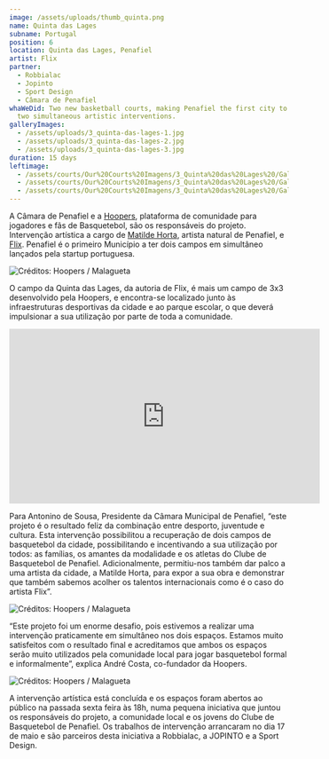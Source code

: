 ```yaml
---
image: /assets/uploads/thumb_quinta.png
name: Quinta das Lages
subname: Portugal
position: 6
location: Quinta das Lages, Penafiel
artist: Flix
partner:
  - Robbialac
  - Jopinto
  - Sport Design
  - Câmara de Penafiel
whaWeDid: Two new basketball courts, making Penafiel the first city to receive
  two simultaneous artistic interventions.
galleryImages:
  - /assets/uploads/3_quinta-das-lages-1.jpg
  - /assets/uploads/3_quinta-das-lages-2.jpg
  - /assets/uploads/3_quinta-das-lages-3.jpg
duration: 15 days
leftimage:
  - /assets/courts/Our%20Courts%20Imagens/3_Quinta%20das%20Lages%20/Galeria%20(Esquerda)/1.jpg
  - /assets/courts/Our%20Courts%20Imagens/3_Quinta%20das%20Lages%20/Galeria%20(Esquerda)/2.jpg
  - /assets/courts/Our%20Courts%20Imagens/3_Quinta%20das%20Lages%20/Galeria%20(Esquerda)/3.jpg
---
```

A Câmara de Penafiel e a [Hoopers](https://hoopers.club/), plataforma de comunidade para jogadores e fãs de Basquetebol, são os responsáveis do projeto. Intervenção artística a cargo de [Matilde Horta](https://www.instagram.com/matildehorta/), artista natural de Penafiel, e [Flix](https://www.instagram.com/flixrobotico/). Penafiel é o primeiro Município a ter dois campos em simultâneo lançados pela startup portuguesa.

![Créditos: Hoopers / Malagueta](/assets/uploads/1_quinta_makingof.jpg "Créditos: Hoopers / Malagueta")

O campo da Quinta das Lages, da autoria de Flix, é mais um campo de 3x3 desenvolvido pela Hoopers, e encontra-se localizado junto às infraestruturas desportivas da cidade e ao parque escolar, o que deverá impulsionar a sua utilização por parte de toda a comunidade. 

<iframe width="560" height="315" src="https://www.youtube.com/embed/F6ZIY-YexSg" title="YouTube video player" frameborder="0" allow="accelerometer; autoplay; clipboard-write; encrypted-media; gyroscope; picture-in-picture" allowfullscreen></iframe>

Para Antonino de Sousa, Presidente da Câmara Municipal de Penafiel, “este projeto é o resultado feliz da combinação entre desporto, juventude e cultura. Esta intervenção possibilitou a recuperação de dois campos de basquetebol da cidade, possibilitando e incentivando a sua utilização por todos: as famílias, os amantes da modalidade e os atletas do Clube de Basquetebol de Penafiel. Adicionalmente, permitiu-nos também dar palco a uma artista da cidade, a Matilde Horta, para expor a sua obra e demonstrar que também sabemos acolher os talentos internacionais como é o caso do artista Flix”.

![Créditos: Hoopers / Malagueta](/assets/uploads/2_quinta_makingof.jpg "Créditos: Hoopers / Malagueta")

“Este projeto foi um enorme desafio, pois estivemos a realizar uma intervenção praticamente em simultâneo nos dois espaços. Estamos muito satisfeitos com o resultado final e acreditamos que ambos os espaços serão muito utilizados pela comunidade local para jogar basquetebol formal e informalmente”, explica André Costa, co-fundador da Hoopers.

![Créditos: Hoopers / Malagueta](/assets/uploads/3_quinta_makingof.jpg "Créditos: Hoopers / Malagueta")

A intervenção artística está concluída e os espaços foram abertos ao público na passada sexta feira às 18h, numa pequena iniciativa que juntou os responsáveis do projeto, a comunidade local e os jovens do Clube de Basquetebol de Penafiel. Os trabalhos de intervenção arrancaram no dia 17 de maio e são parceiros desta iniciativa a Robbialac, a JOPINTO e a Sport Design.